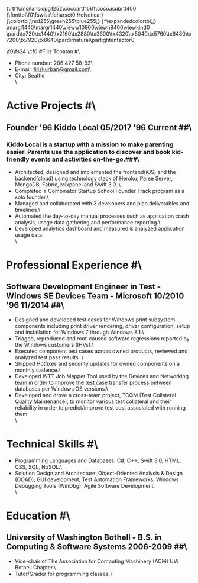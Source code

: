 {\rtf1\ansi\ansicpg1252\cocoartf1561\cocoasubrtf400
{\fonttbl\f0\fswiss\fcharset0 Helvetica;}
{\colortbl;\red255\green255\blue255;}
{\*\expandedcolortbl;;}
\margl1440\margr1440\vieww10800\viewh8400\viewkind0
\pard\tx720\tx1440\tx2160\tx2880\tx3600\tx4320\tx5040\tx5760\tx6480\tx7200\tx7920\tx8640\pardirnatural\partightenfactor0

\f0\fs24 \cf0 #Filiz Topatan #\
* Phone number: 206 427 58-93\
* E-mail: filizkurban@gmail.com\
* City: Seattle\
\
# Active Projects #\
## Founder \'96 Kiddo Local 05/2017 \'96 Current ##\
### Kiddo Local is a startup with a mission to make parenting easier. Parents use the application to discover and book kid-friendly events and activities on-the-go.###\
* Architected, designed and implemented the frontend(iOS) and the backend(cloud) using technology stack of Heroku, Parse Server, MongoDB, Fabric, Mixpanel and Swift 3.0. \
* Completed Y Combinator Startup School Founder Track program as a solo founder.\
* Managed and collaborated with 3 developers and plan deliverables and timelines.\
* Automated the day-to-day manual processes such as application crash analysis, usage data gathering and performance reporting.\
* Developed analytics dashboard and measured & analyzed application usage data.\
\
# Professional Experience #\
## Software Development Engineer in Test - Windows SE Devices Team - Microsoft 10/2010 \'96 11/2014 ##\
* Designed and developed test cases for Windows print subsystem components including print driver rendering, driver configuration, setup and installation for Windows 7 through Windows 8.1.\
* Triaged, reproduced and root-caused software regressions reported by the Windows customers (IHVs).\
* Executed component test cases across owned products, reviewed and analyzed test pass results. \
* Shipped Hotfixes and security updates for owned components on a monthly cadence.\
* Developed WTT Job Mapper Tool used by the Devices and Networking team in order to improve the test case transfer process between databases per Windows OS versions.\
* Developed and drove a cross-team project, TCQM (Test Collateral Quality Maintenance), to monitor various test collateral and their reliability in order to predict/improve test cost associated with running them.\
\
# Technical Skills #\
* Programming Languages and  Databases: C#, C++, Swift 3.0, HTML, CSS, SQL, NoSQL.\
* Solution Design and Architecture: Object-Oriented Analysis & Design (OOAD), GUI development, Test Automation Frameworks, Windows Debugging Tools (WinDbg), Agile Software Development.\
\
# Education #\
## University of Washington Bothell - B.S. in Computing & Software Systems 2006-2009 ##\
* Vice-chair of The Association for Computing Machinery (ACM) UW Bothell Chapter.\
* Tutor/Grader for programming classes.}